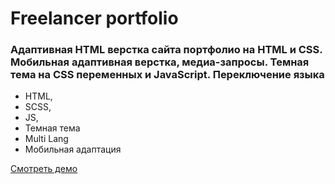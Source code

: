 # Freelancer portfolio

### Адаптивная HTML верстка сайта портфолио на HTML и CSS. Мобильная адаптивная верстка, медиа-запросы. Темная тема на CSS переменных и JavaScript. Переключение языка

- HTML,
- SCSS,
- JS,
- Темная тема
- Multi Lang
- Мобильная адаптация

[Смотреть демо](https://kovalchuk-alexandr.github.io/freelancer_portfolio_my/)
